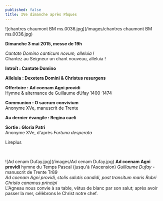 ```yaml
---
published: false
title: IVe dimanche après Pâques
---
```


![chantres chaumont BM ms.0036.jpg](/images/chantres chaumont BM ms.0036.jpg)

**Dimanche 3 mai 2015, messe de 19h**  

*Cantate Domino canticum novum, alleluia !*  
Chantez au Seigneur un chant nouveau, alleluia !

**Introït : Cantate Domino**  

**Alleluia : Dexetera Domini & Christus resurgens**  

**Offertoire : Ad coenam Agni providi**  
Hymne & alternance de Guillaume dUfay 1400-1474

**Communion : O sacrum convivium**  
Anonyme XVe, manuscrit de Trente

**Au dernier évangile : Regina caeli**  

**Sortie : Gloria Patri**  
Anonyme XVe, d'après *Fortuna desperata*  

Lireplus

&nbsp;

![Ad cenam Dufay.jpg](/images/Ad cenam Dufay.jpg)
**Ad coenam Agni providi** hymne du Temps Pascal (jusqu'à l'Ascension)   *Guillaume Dufay* - manuscrit de Trente Tr89  
*Ad coenam Agni providi, stolis salutis candidi, post transitum maris Rubri Christo canamus principi*  
L'Agneau nous convie à sa table, vêtus de blanc par son salut; après avoir passer la mer, célèbrons le Christ notre chef.